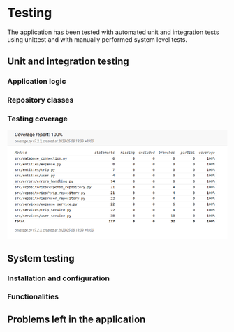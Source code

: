 # Testing
The application has been tested with automated unit and integration tests using unittest and with manually performed system level tests. 

## Unit and integration testing

### Application logic

### Repository classes

### Testing coverage
<img src="pictures/coverage-report.png"> 

## System testing

### Installation and configuration

### Functionalities

## Problems left in the application
